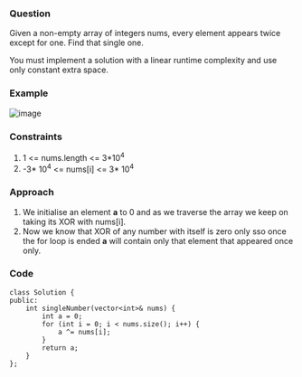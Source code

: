 **<h3>Question</h3>**

Given a non-empty array of integers nums, every element appears twice except for one. Find that single one.

You must implement a solution with a linear runtime complexity and use only constant extra space.

**<h3>Example</h3>**

![image](https://github.com/harshy1718/DSA-Fellowship-Problems/assets/129788726/17f16cd5-abc0-4d37-9ba0-2b5c0600866b)

**<h3>Constraints</h3>**

1. 1 <= nums.length <= 3*10<sup>4</sup> 
1. -3* 10<sup>4</sup> <= nums[i] <= 3* 10<sup>4</sup>

**<h3>Approach</h3>**

1. We initialise an element **a** to 0 and as we traverse the array we keep on taking its XOR with nums[i].
2. Now we know that XOR of any number with itself is zero only sso once the for loop is ended **a** will contain only that element that appeared once only.

**<h3>Code</h3>**

```
class Solution {
public:
	int singleNumber(vector<int>& nums) {
        int a = 0;
        for (int i = 0; i < nums.size(); i++) {
            a ^= nums[i];
        }
        return a;
	}
};
```
